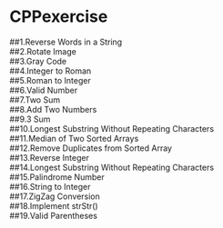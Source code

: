 # CPPexercise
##1.Reverse Words in a String  
##2.Rotate Image  
##3.Gray Code  
##4.Integer to Roman  
##5.Roman to Integer  
##6.Valid Number  
##7.Two Sum   
##8.Add Two Numbers  
##9.3 Sum  
##10.Longest Substring Without Repeating Characters  
##11.Median of Two Sorted Arrays  
##12.Remove Duplicates from Sorted Array  
##13.Reverse Integer  
##14.Longest Substring Without Repeating Characters  
##15.Palindrome Number  
##16.String to Integer  
##17.ZigZag Conversion  
##18.Implement strStr()  
##19.Valid Parentheses